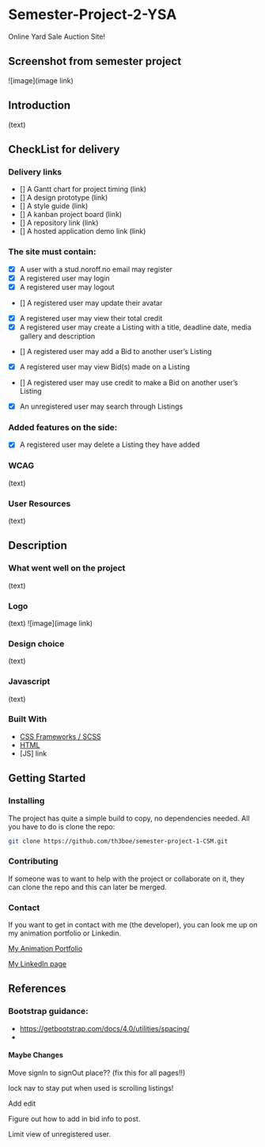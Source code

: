 # Semester-Project-2-YSA

Online Yard Sale Auction Site!

## Screenshot from semester project

![image](image link)

## Introduction

(text)

## CheckList for delivery

### Delivery links

- [] A Gantt chart for project timing
  (link)
- [] A design prototype
  (link)
- [] A style guide
  (link)
- [] A kanban project board
  (link)
- [] A repository link
  (link)
- [] A hosted application demo link
  (link)

### The site must contain:

- [x] A user with a stud.noroff.no email may register
- [x] A registered user may login
- [x] A registered user may logout
- [] A registered user may update their avatar
- [x] A registered user may view their total credit
- [x] A registered user may create a Listing with a title, deadline date, media gallery and description
- [] A registered user may add a Bid to another user’s Listing
- [x] A registered user may view Bid(s) made on a Listing
- [] A registered user may use credit to make a Bid on another user’s Listing
- [x] An unregistered user may search through Listings

### Added features on the side:

- [x] A registered user may delete a Listing they have added

### WCAG

(text)

### User Resources

(text)

## Description

### What went well on the project

(text)

### Logo

(text)
![image](image link)

### Design choice

(text)

### Javascript

(text)

### Built With

- [CSS Frameworks / SCSS](https://github.com/th3boe/semester-project-1-CSM/tree/main/css)
- [HTML](https://github.com/th3boe/semester-project-1-CSM)
- [JS] link

## Getting Started

### Installing

The project has quite a simple build to copy, no dependencies needed. All you have to do is clone the repo:

```bash
git clone https://github.com/th3boe/semester-project-1-CSM.git
```

### Contributing

If someone was to want to help with the project or collaborate on it, they can clone the repo and this can later be merged.

### Contact

If you want to get in contact with me (the developer), you can look me up on my animation portfolio or Linkedin.

[My Animation Portfolio](www.boe3am.com)

[My LinkedIn page](https://www.linkedin.com/in/benedicte-%C3%B8verb%C3%B8-9b35b2162/)

## References

### Bootstrap guidance:

- https://getbootstrap.com/docs/4.0/utilities/spacing/
-

#### Maybe Changes

Move signIn to signOut place??
(fix this for all pages!!)

lock nav to stay put when used is scrolling listings!

Add edit

Figure out how to add in bid info to post.

Limit view of unregistered user.
